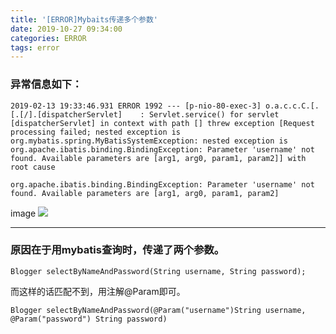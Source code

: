 ```yaml
---
title: '[ERROR]Mybaits传递多个参数'
date: 2019-10-27 09:34:00
categories: ERROR
tags: error
---
```


### 异常信息如下：
```
2019-02-13 19:33:46.931 ERROR 1992 --- [p-nio-80-exec-3] o.a.c.c.C.[.[.[/].[dispatcherServlet]    : Servlet.service() for servlet [dispatcherServlet] in context with path [] threw exception [Request processing failed; nested exception is org.mybatis.spring.MyBatisSystemException: nested exception is org.apache.ibatis.binding.BindingException: Parameter 'username' not found. Available parameters are [arg1, arg0, param1, param2]] with root cause

org.apache.ibatis.binding.BindingException: Parameter 'username' not found. Available parameters are [arg1, arg0, param1, param2]
```

image
![](http://image.xiaoxinyes.club/Snipaste_2019-02-13_19-40-48.png)

---
### 原因在于用mybatis查询时，传递了两个参数。
```
Blogger selectByNameAndPassword(String username, String password);
```

而这样的话匹配不到，用注解@Param即可。
```
Blogger selectByNameAndPassword(@Param("username")String username, @Param("password") String password)
```

